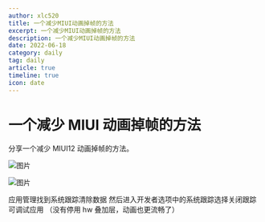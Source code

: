 ```yaml
---
author: xlc520
title: 一个减少MIUI动画掉帧的方法
excerpt: 一个减少MIUI动画掉帧的方法
description: 一个减少MIUI动画掉帧的方法
date: 2022-06-18
category: daily
tag: daily
article: true
timeline: true
icon: date
---
```


# 一个减少 MIUI 动画掉帧的方法

分享一个减少 MIUI12 动画掉帧的方法。

![图片](https://bitbucket.org/xlc520/blogasset/raw/main/images3/640-16542238760163.jpeg)

![图片](https://bitbucket.org/xlc520/blogasset/raw/main/images3/640-16542238760162.jpeg)

应用管理找到系统跟踪清除数据
然后进入开发者选项中的系统跟踪选择关闭跟踪可调试应用
（没有停用 hw 叠加层，动画也更流畅了）
